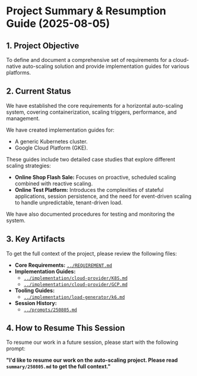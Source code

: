 # Project Summary & Resumption Guide (2025-08-05)

## 1. Project Objective
To define and document a comprehensive set of requirements for a cloud-native auto-scaling solution and provide implementation guides for various platforms.

## 2. Current Status
We have established the core requirements for a horizontal auto-scaling system, covering containerization, scaling triggers, performance, and management.

We have created implementation guides for:
- A generic Kubernetes cluster.
- Google Cloud Platform (GKE).

These guides include two detailed case studies that explore different scaling strategies:
- **Online Shop Flash Sale:** Focuses on proactive, scheduled scaling combined with reactive scaling.
- **Online Test Platform:** Introduces the complexities of stateful applications, session persistence, and the need for event-driven scaling to handle unpredictable, tenant-driven load.

We have also documented procedures for testing and monitoring the system.

## 3. Key Artifacts
To get the full context of the project, please review the following files:

- **Core Requirements:** [`../REQUIREMENT.md`](../REQUIREMENT.md)
- **Implementation Guides:**
    - [`../implementation/cloud-provider/K8S.md`](../implementation/cloud-provider/K8S.md)
    - [`../implementation/cloud-provider/GCP.md`](../implementation/cloud-provider/GCP.md)
- **Tooling Guides:**
    - [`../implementation/load-generator/k6.md`](../implementation/load-generator/k6.md)
- **Session History:**
    - [`../prompts/250805.md`](../prompts/250805.md)

## 4. How to Resume This Session
To resume our work in a future session, please start with the following prompt:

**"I'd like to resume our work on the auto-scaling project. Please read `summary/250805.md` to get the full context."**

